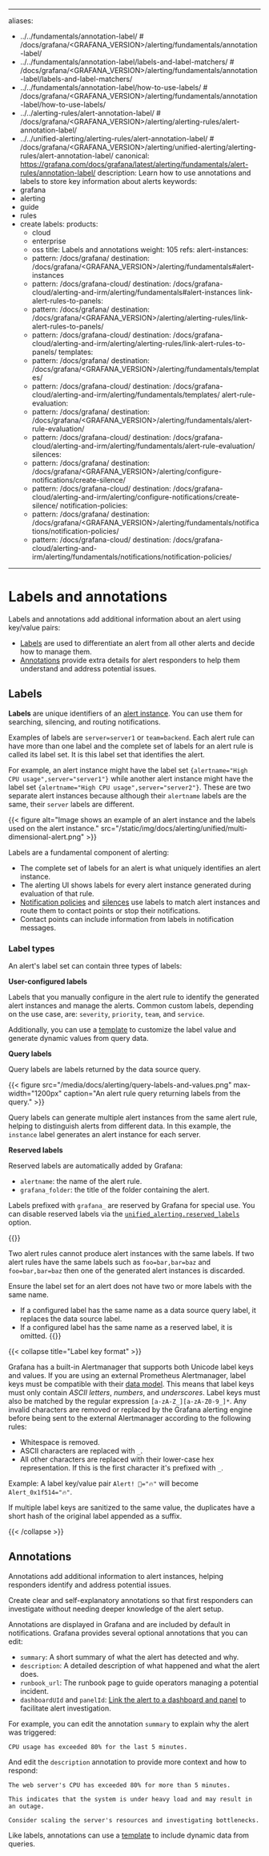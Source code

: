 -----

aliases:

- ../../fundamentals/annotation-label/ \# /docs/grafana/\<GRAFANA\_VERSION\>/alerting/fundamentals/annotation-label/
- ../../fundamentals/annotation-label/labels-and-label-matchers/ \# /docs/grafana/\<GRAFANA\_VERSION\>/alerting/fundamentals/annotation-label/labels-and-label-matchers/
- ../../fundamentals/annotation-label/how-to-use-labels/ \# /docs/grafana/\<GRAFANA\_VERSION\>/alerting/fundamentals/annotation-label/how-to-use-labels/
- ../../alerting-rules/alert-annotation-label/ \# /docs/grafana/\<GRAFANA\_VERSION\>/alerting/alerting-rules/alert-annotation-label/
- ../../unified-alerting/alerting-rules/alert-annotation-label/ \# /docs/grafana/\<GRAFANA\_VERSION\>/alerting/unified-alerting/alerting-rules/alert-annotation-label/
  canonical: https://grafana.com/docs/grafana/latest/alerting/fundamentals/alert-rules/annotation-label/
  description: Learn how to use annotations and labels to store key information about alerts
  keywords:
- grafana
- alerting
- guide
- rules
- create
  labels:
  products:
  - cloud
  - enterprise
  - oss
    title: Labels and annotations
    weight: 105
    refs:
    alert-instances:
  - pattern: /docs/grafana/
    destination: /docs/grafana/\<GRAFANA\_VERSION\>/alerting/fundamentals\#alert-instances
  - pattern: /docs/grafana-cloud/
    destination: /docs/grafana-cloud/alerting-and-irm/alerting/fundamentals\#alert-instances
    link-alert-rules-to-panels:
  - pattern: /docs/grafana/
    destination: /docs/grafana/\<GRAFANA\_VERSION\>/alerting/alerting-rules/link-alert-rules-to-panels/
  - pattern: /docs/grafana-cloud/
    destination: /docs/grafana-cloud/alerting-and-irm/alerting/alerting-rules/link-alert-rules-to-panels/
    templates:
  - pattern: /docs/grafana/
    destination: /docs/grafana/\<GRAFANA\_VERSION\>/alerting/fundamentals/templates/
  - pattern: /docs/grafana-cloud/
    destination: /docs/grafana-cloud/alerting-and-irm/alerting/fundamentals/templates/
    alert-rule-evaluation:
  - pattern: /docs/grafana/
    destination: /docs/grafana/\<GRAFANA\_VERSION\>/alerting/fundamentals/alert-rule-evaluation/
  - pattern: /docs/grafana-cloud/
    destination: /docs/grafana-cloud/alerting-and-irm/alerting/fundamentals/alert-rule-evaluation/
    silences:
  - pattern: /docs/grafana/
    destination: /docs/grafana/\<GRAFANA\_VERSION\>/alerting/configure-notifications/create-silence/
  - pattern: /docs/grafana-cloud/
    destination: /docs/grafana-cloud/alerting-and-irm/alerting/configure-notifications/create-silence/
    notification-policies:
  - pattern: /docs/grafana/
    destination: /docs/grafana/\<GRAFANA\_VERSION\>/alerting/fundamentals/notifications/notification-policies/
  - pattern: /docs/grafana-cloud/
    destination: /docs/grafana-cloud/alerting-and-irm/alerting/fundamentals/notifications/notification-policies/

-----

# Labels and annotations

Labels and annotations add additional information about an alert using key/value pairs:

- [Labels](#labels) are used to differentiate an alert from all other alerts and decide how to manage them.
- [Annotations](#annotations) provide extra details for alert responders to help them understand and address potential issues.

## Labels

**Labels** are unique identifiers of an [alert instance](ref:alert-instances). You can use them for searching, silencing, and routing notifications.

Examples of labels are `server=server1` or `team=backend`. Each alert rule can have more than one label and the complete set of labels for an alert rule is called its label set. It is this label set that identifies the alert.

For example, an alert instance might have the label set `{alertname="High CPU usage",server="server1"}` while another alert instance might have the label set `{alertname="High CPU usage",server="server2"}`. These are two separate alert instances because although their `alertname` labels are the same, their `server` labels are different.

{{\< figure alt="Image shows an example of an alert instance and the labels used on the alert instance." src="/static/img/docs/alerting/unified/multi-dimensional-alert.png" \>}}

Labels are a fundamental component of alerting:

- The complete set of labels for an alert is what uniquely identifies an alert instance.
- The alerting UI shows labels for every alert instance generated during evaluation of that rule.
- [Notification policies](ref:notification-policies) and [silences](ref:silences) use labels to match alert instances and route them to contact points or stop their notifications.
- Contact points can include information from labels in notification messages.

### Label types

An alert's label set can contain three types of labels:

**User-configured labels**

Labels that you manually configure in the alert rule to identify the generated alert instances and manage the alerts. Common custom labels, depending on the use case, are: `severity`, `priority`, `team`, and `service`.

Additionally, you can use a [template](ref:templates) to customize the label value and generate dynamic values from query data.

**Query labels**

Query labels are labels returned by the data source query.

{{\< figure src="/media/docs/alerting/query-labels-and-values.png" max-width="1200px" caption="An alert rule query returning labels from the query." \>}}

Query labels can generate multiple alert instances from the same alert rule, helping to distinguish alerts from different data. In this example, the `instance` label generates an alert instance for each server.

**Reserved labels**

Reserved labels are automatically added by Grafana:

- `alertname`: the name of the alert rule.
- `grafana_folder`: the title of the folder containing the alert.

Labels prefixed with `grafana_` are reserved by Grafana for special use. You can disable reserved labels via the [`unified_alerting.reserved_labels`](/docs/grafana/\<GRAFANA_VERSION\>/setup-grafana/configure-grafana#unified_alertingreserved_labels) option.

{{<admonition type="note">}}

Two alert rules cannot produce alert instances with the same labels. If two alert rules have the same labels such as `foo=bar,bar=baz` and `foo=bar,bar=baz` then one of the generated alert instances is discarded.

Ensure the label set for an alert does not have two or more labels with the same name.

- If a configured label has the same name as a data source query label, it replaces the data source label.
- If a configured label has the same name as a reserved label, it is omitted.
  {{</admonition>}}

{{\< collapse title="Label key format" \>}}

Grafana has a built-in Alertmanager that supports both Unicode label keys and values. If you are using an external Prometheus Alertmanager, label keys must be compatible with their [data model](https://prometheus.io/docs/concepts/data_model/#metric-names-and-labels).
This means that label keys must only contain *ASCII letters*, *numbers*, and *underscores*.
Label keys must also be matched by the regular expression `[a-zA-Z_][a-zA-Z0-9_]*`.
Any invalid characters are removed or replaced by the Grafana alerting engine before being sent to the external Alertmanager according to the following rules:

- Whitespace is removed.
- ASCII characters are replaced with `_`.
- All other characters are replaced with their lower-case hex representation.
  If this is the first character it's prefixed with `_`.

Example: A label key/value pair `Alert! 🔔="🔥"` will become `Alert_0x1f514="🔥"`.

If multiple label keys are sanitized to the same value, the duplicates have a short hash of the original label appended as a suffix.

{{\< /collapse \>}}

## Annotations

Annotations add additional information to alert instances, helping responders identify and address potential issues.

Create clear and self-explanatory annotations so that first responders can investigate without needing deeper knowledge of the alert setup.

Annotations are displayed in Grafana and are included by default in notifications. Grafana provides several optional annotations that you can edit:

- `summary`: A short summary of what the alert has detected and why.
- `description`: A detailed description of what happened and what the alert does.
- `runbook_url`: The runbook page to guide operators managing a potential incident.
- `dashboardUId` and `panelId`: [Link the alert to a dashboard and panel](ref:link-alert-rules-to-panels) to facilitate alert investigation.

For example, you can edit the annotation `summary` to explain why the alert was triggered:

    CPU usage has exceeded 80% for the last 5 minutes.

And edit the `description` annotation to provide more context and how to respond:

    The web server's CPU has exceeded 80% for more than 5 minutes.
    
    This indicates that the system is under heavy load and may result in an outage.
    
    Consider scaling the server's resources and investigating bottlenecks.

Like labels, annotations can use a [template](ref:templates) to include dynamic data from queries.
